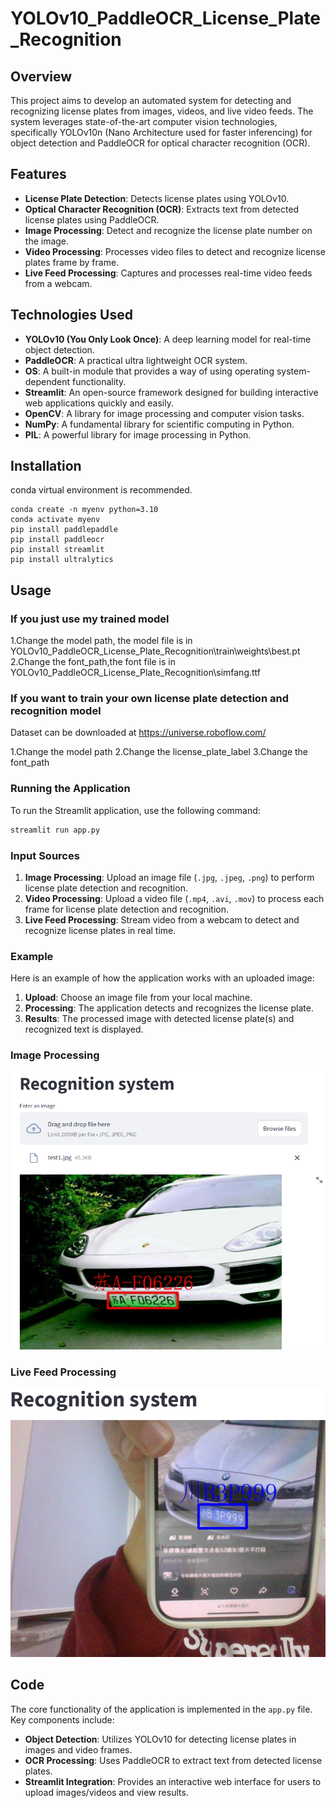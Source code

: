 # YOLOv10_PaddleOCR_License_Plate_Recognition 

## Overview

This project aims to develop an automated system for detecting and recognizing license plates from images, videos, and live video feeds. The system leverages state-of-the-art computer vision technologies, specifically YOLOv10n (Nano Architecture used for faster inferencing) for object detection and PaddleOCR for optical character recognition (OCR). 

## Features

- **License Plate Detection**:  Detects license plates using YOLOv10.
- **Optical Character Recognition (OCR)**:  Extracts text from detected license plates using PaddleOCR.
- **Image Processing**:  Detect and recognize the license plate number on the image.
- **Video Processing**:  Processes video files to detect and recognize license plates frame by frame.
- **Live Feed Processing**:  Captures and processes real-time video feeds from a webcam.

## Technologies Used

- **YOLOv10 (You Only Look Once)**:  A deep learning model for real-time object detection.
- **PaddleOCR**:  A practical ultra lightweight OCR system.
- **OS**: A built-in module that provides a way of using operating system-dependent functionality.
- **Streamlit**:  An open-source framework designed for building interactive web applications quickly and easily. 
- **OpenCV**:  A library for image processing and computer vision tasks.
- **NumPy**:  A fundamental library for scientific computing in Python.
- **PIL**: A powerful library for image processing in Python.

## Installation

conda virtual environment is recommended. 
```
conda create -n myenv python=3.10
conda activate myenv
pip install paddlepaddle
pip install paddleocr
pip install streamlit
pip install ultralytics
```

## Usage

### If you just use my trained model

1.Change the model path, the model file is in YOLOv10_PaddleOCR_License_Plate_Recognition\train\weights\best.pt
2.Change the font_path,the font file is in YOLOv10_PaddleOCR_License_Plate_Recognition\simfang.ttf

### If you want to train your own license plate detection and recognition model

Dataset can be downloaded at https://universe.roboflow.com/

1.Change the model path
2.Change the license_plate_label
3.Change the font_path

### Running the Application

To run the Streamlit application, use the following command:

```bash
streamlit run app.py
```

### Input Sources

1. **Image Processing**: Upload an image file (`.jpg`, `.jpeg`, `.png`) to perform license plate detection and recognition.
2. **Video Processing**: Upload a video file (`.mp4`, `.avi`, `.mov`) to process each frame for license plate detection and recognition.
3. **Live Feed Processing**: Stream video from a webcam to detect and recognize license plates in real time.

### Example

Here is an example of how the application works with an uploaded image:

1. **Upload**: Choose an image file from your local machine.
2. **Processing**: The application detects and recognizes the license plate.
3. **Results**: The processed image with detected license plate(s) and recognized text is displayed.

### Image Processing

![LP-output](https://github.com/2219323130/YOLOv10_PaddleOCR_License_Plate_Recognition/blob/main/images/output_image_processing.jpg)

### Live Feed Processing

![LP-output](https://github.com/2219323130/YOLOv10_PaddleOCR_License_Plate_Recognition/blob/main/images/output_live_feed_processing.jpg)

## Code

The core functionality of the application is implemented in the `app.py` file. Key components include:

- **Object Detection**: Utilizes YOLOv10 for detecting license plates in images and video frames.
- **OCR Processing**: Uses PaddleOCR to extract text from detected license plates.
- **Streamlit Integration**: Provides an interactive web interface for users to upload images/videos and view results.
